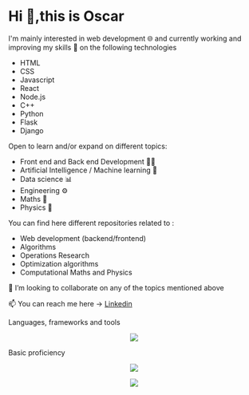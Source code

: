  # Hi 👋,this is Oscar 

I'm mainly interested in web development 🌐 and currently working and improving my skills 🧰 on the following technologies

- HTML
- CSS
- Javascript
- React
- Node.js
- C++
- Python
- Flask
- Django

Open to learn and/or  expand on different topics:

- Front end and Back end Development 👨‍💻
- Artificial Intelligence / Machine learning 🤖
- Data science 📊
- Engineering ⚙️
- Maths 🧮
- Physics 🚀

You can find here different repositories related to :

- Web development (backend/frontend)
- Algorithms
- Operations Research
- Optimization algorithms
- Computational Maths and Physics

💞️ I’m looking to collaborate on any of the topics mentioned above

📫 You can reach me here ->
[Linkedin](linkedin.com/in/oscar-montaño-522a0747/)

Languages, frameworks and tools

<p align="center">
  <a href="https://skillicons.dev">
    <img src="https://skillicons.dev/icons?i=js,react,redux,bootstrap,tailwind,vscode,py,flask,sass,html,css,github,styledcomponents,octave,regex,autocad&perline=10" />
  </a>
</p>

Basic proficiency
<p align="center">
  <a href="https://skillicons.dev">
    <img src="https://skillicons.dev/icons?i=androidstudio,cpp,nodejs,firebase,fortran,java,latex,ai,figma,heroku&perline=10" />
  </a>
</p>
<!--language stats --->
<p align="center">
       <img src="https://github-readme-stats.vercel.app/api/top-langs/?username=osccso&layout=compact&langs_count=15"/>
</p>
<!---
osccso/osccso is a ✨ special ✨ repository because its `README.md` (this file) appears on your GitHub profile.
You can click the Preview link to take a look at your changes.
--->
